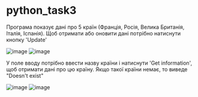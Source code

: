 # python_task3
Програма показує дані про 5 країн (Франція, Росія, Велика Британія, Італія, Іспанія).
Щоб отримати або оновити дані потрібно натиснути кнопку 'Update'

![image](https://user-images.githubusercontent.com/85631158/123095400-b54d5a00-d436-11eb-8102-675803de2b15.png)
![image](https://user-images.githubusercontent.com/85631158/123095424-bbdbd180-d436-11eb-818b-61071c48daea.png)

У поле вводу потрібно ввести назву країни і натиснути 'Get information', щоб отримати дані про цю країну. Якщо такої країни немає, то виведе "Doesn't exist"

![image](https://user-images.githubusercontent.com/85631158/123095823-242ab300-d437-11eb-914c-4f08137e1ef2.png)
![image](https://user-images.githubusercontent.com/85631158/123095842-2a209400-d437-11eb-8423-522e2af95811.png)
